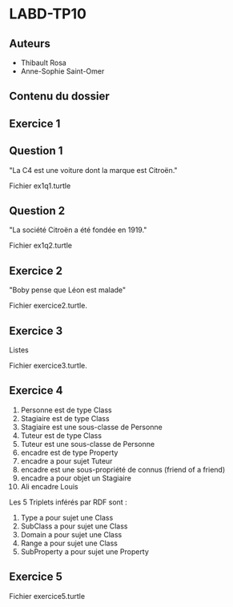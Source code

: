 # LABD-TP10


Auteurs
-------

- Thibault Rosa
- Anne-Sophie Saint-Omer


Contenu du dossier
------------------

Exercice 1
----------

Question 1
----------

"La C4 est une voiture dont la marque est Citroën."

Fichier ex1q1.turtle


Question 2
----------

"La société Citroën a été fondée en 1919."

Fichier ex1q2.turtle



Exercice 2
----------

"Boby pense que Léon est malade"


Fichier exercice2.turtle.


Exercice 3 
----------
Listes

Fichier exercice3.turtle.


Exercice 4
----------

1. Personne est de type Class
2. Stagiaire est de type Class
3. Stagiaire est une sous-classe de Personne
4. Tuteur est de type Class
5. Tuteur est une sous-classe de Personne
6. encadre est de type Property
7. encadre a pour sujet Tuteur
8. encadre est une sous-propriété de connus (friend of a friend)
9. encadre a pour objet un Stagiaire
10. Ali encadre Louis

Les 5 Triplets inférés par RDF sont :

1. Type a pour sujet une Class
2. SubClass a pour sujet une Class
3. Domain a pour sujet une Class
4. Range a pour sujet une Class
5. SubProperty a pour sujet une Property


Exercice 5
----------

Fichier exercice5.turtle






